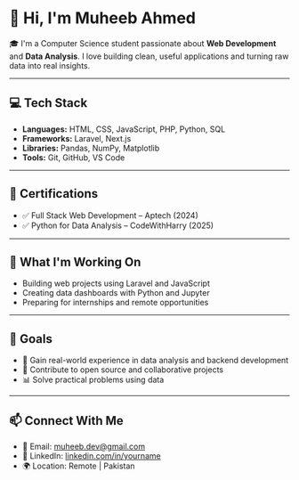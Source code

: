 # 👋 Hi, I'm Muheeb Ahmed

🎓 I'm a Computer Science student passionate about **Web Development** and **Data Analysis**. I love building clean, useful applications and turning raw data into real insights.

---

## 💻 Tech Stack

- **Languages:** HTML, CSS, JavaScript, PHP, Python, SQL  
- **Frameworks:** Laravel, Next.js  
- **Libraries:** Pandas, NumPy, Matplotlib  
- **Tools:** Git, GitHub, VS Code  

---

## 📘 Certifications

- ✅ Full Stack Web Development – Aptech (2024)  
- ✅ Python for Data Analysis – CodeWithHarry (2025)  

---

## 🚀 What I'm Working On

- Building web projects using Laravel and JavaScript  
- Creating data dashboards with Python and Jupyter  
- Preparing for internships and remote opportunities  

---

## 📌 Goals

- 🌱 Gain real-world experience in data analysis and backend development  
- 💼 Contribute to open source and collaborative projects  
- 📊 Solve practical problems using data  

---

## 📫 Connect With Me

- 📧 Email: muheeb.dev@gmail.com  
- 💼 LinkedIn: [linkedin.com/in/yourname]([https://linkedin.com/in/](https://www.linkedin.com/in/muheeb-ahmed-678692377/))  
- 🌍 Location: Remote | Pakistan  
